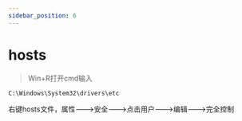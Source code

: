 ```yaml
---
sidebar_position: 6
---
```


# hosts

> Win+R打开cmd输入

```bash
C:\Windows\System32\drivers\etc
```

右键hosts文件，属性--->安全--->点击用户--->编辑--->完全控制